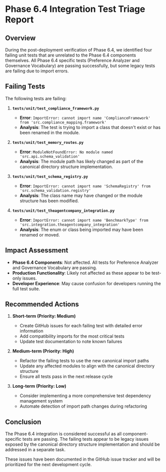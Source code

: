 # Phase 6.4 Integration Test Triage Report

## Overview

During the post-deployment verification of Phase 6.4, we identified four failing unit tests that are unrelated to the Phase 6.4 components themselves. All Phase 6.4 specific tests (Preference Analyzer and Governance Vocabulary) are passing successfully, but some legacy tests are failing due to import errors.

## Failing Tests

The following tests are failing:

1. **`tests/unit/test_compliance_framework.py`**
   - **Error**: `ImportError: cannot import name 'ComplianceFramework' from 'src.compliance_mapping.framework'`
   - **Analysis**: The test is trying to import a class that doesn't exist or has been renamed in the module.

2. **`tests/unit/test_memory_routes.py`**
   - **Error**: `ModuleNotFoundError: No module named 'src.api.schema_validation'`
   - **Analysis**: The module path has likely changed as part of the canonical directory structure implementation.

3. **`tests/unit/test_schema_registry.py`**
   - **Error**: `ImportError: cannot import name 'SchemaRegistry' from 'src.schema_validation.registry'`
   - **Analysis**: The class name may have changed or the module structure has been modified.

4. **`tests/unit/test_theagentcompany_integration.py`**
   - **Error**: `ImportError: cannot import name 'BenchmarkType' from 'src.integration.theagentcompany_integration'`
   - **Analysis**: The enum or class being imported may have been renamed or moved.

## Impact Assessment

- **Phase 6.4 Components**: Not affected. All tests for Preference Analyzer and Governance Vocabulary are passing.
- **Production Functionality**: Likely not affected as these appear to be test-only issues.
- **Developer Experience**: May cause confusion for developers running the full test suite.

## Recommended Actions

1. **Short-term (Priority: Medium)**
   - Create GitHub issues for each failing test with detailed error information
   - Add compatibility imports for the most critical tests
   - Update test documentation to note known failures

2. **Medium-term (Priority: High)**
   - Refactor the failing tests to use the new canonical import paths
   - Update any affected modules to align with the canonical directory structure
   - Ensure all tests pass in the next release cycle

3. **Long-term (Priority: Low)**
   - Consider implementing a more comprehensive test dependency management system
   - Automate detection of import path changes during refactoring

## Conclusion

The Phase 6.4 integration is considered successful as all component-specific tests are passing. The failing tests appear to be legacy issues exposed by the canonical directory structure implementation and should be addressed in a separate task.

These issues have been documented in the GitHub issue tracker and will be prioritized for the next development cycle.
